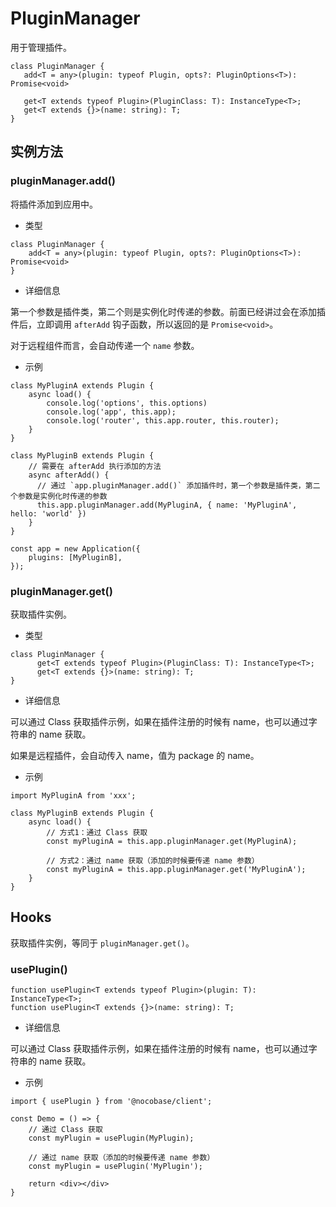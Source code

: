 # PluginManager

用于管理插件。

```tsx | pure
class PluginManager {
   add<T = any>(plugin: typeof Plugin, opts?: PluginOptions<T>): Promise<void>

   get<T extends typeof Plugin>(PluginClass: T): InstanceType<T>;
   get<T extends {}>(name: string): T;
}
```

## 实例方法

### pluginManager.add()

将插件添加到应用中。

- 类型

```tsx | pure
class PluginManager {
    add<T = any>(plugin: typeof Plugin, opts?: PluginOptions<T>): Promise<void>
}
```

- 详细信息

第一个参数是插件类，第二个则是实例化时传递的参数。前面已经讲过会在添加插件后，立即调用 `afterAdd` 钩子函数，所以返回的是 `Promise<void>`。

对于远程组件而言，会自动传递一个 `name` 参数。

- 示例

```tsx | pure
class MyPluginA extends Plugin {
    async load() {
        console.log('options', this.options)
        console.log('app', this.app);
        console.log('router', this.app.router, this.router);
    }
}

class MyPluginB extends Plugin {
    // 需要在 afterAdd 执行添加的方法
    async afterAdd() {
      // 通过 `app.pluginManager.add()` 添加插件时，第一个参数是插件类，第二个参数是实例化时传递的参数
      this.app.pluginManager.add(MyPluginA, { name: 'MyPluginA', hello: 'world' })
    }
}

const app = new Application({
    plugins: [MyPluginB],
});
```

### pluginManager.get()

获取插件实例。

- 类型

```tsx | pure
class PluginManager {
      get<T extends typeof Plugin>(PluginClass: T): InstanceType<T>;
      get<T extends {}>(name: string): T;
}
```

- 详细信息

可以通过 Class 获取插件示例，如果在插件注册的时候有 name，也可以通过字符串的 name 获取。

如果是远程插件，会自动传入 name，值为 package 的 name。

- 示例

```tsx | pure
import MyPluginA from 'xxx';

class MyPluginB extends Plugin {
    async load() {
        // 方式1：通过 Class 获取
        const myPluginA = this.app.pluginManager.get(MyPluginA);

        // 方式2：通过 name 获取（添加的时候要传递 name 参数）
        const myPluginA = this.app.pluginManager.get('MyPluginA');
    }
}
```

## Hooks

获取插件实例，等同于 `pluginManager.get()`。

### usePlugin()

```tsx | pure
function usePlugin<T extends typeof Plugin>(plugin: T): InstanceType<T>;
function usePlugin<T extends {}>(name: string): T;
```

- 详细信息

可以通过 Class 获取插件示例，如果在插件注册的时候有 name，也可以通过字符串的 name 获取。

- 示例

```tsx | pure
import { usePlugin } from '@nocobase/client';

const Demo = () => {
    // 通过 Class 获取
    const myPlugin = usePlugin(MyPlugin);

    // 通过 name 获取（添加的时候要传递 name 参数）
    const myPlugin = usePlugin('MyPlugin');

    return <div></div>
}
```
